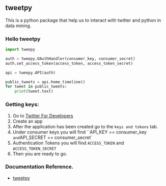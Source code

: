 ## tweetpy

This is a python package that help us to interact with twitter and python in data mining.

### Hello tweetpy

```python
import tweepy

auth = tweepy.OAuthHandler(consumer_key, consumer_secret)
auth.set_access_token(access_token, access_token_secret)

api = tweepy.API(auth)

public_tweets = api.home_timeline()
for tweet in public_tweets:
    print(tweet.text)
```

### Getting keys:

1. Go to [Twitter For Developers](https://developer.twitter.com/en/portal/apps/)
2. Create an app
3. After the application has been created go to the `keys and tokens` tab.
4. Under consumer keys you will find ``API_KEY == consumer_key ` and `API_SECRET == consumer_secret`
5. Authentication Tokens you will find `ACCESS_TOKEN` and `ACCESS_TOKEN_SECRET`
6. Then you are ready to go.

### Documentation Reference.

- [tweetpy](https://docs.tweepy.org/en/latest/getting_started.html)
